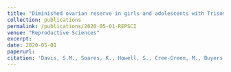 ```yaml
---
title: "Diminished ovarian reserve in girls and adolescents with Trisomy X Syndrome."
collection: publications
permalink: /publications/2020-05-01-REPSCI
venue: "Reproductive Sciences"
excerpt:
date: 2020-05-01
paperurl:
citation: 'Davis, S.M., Soares, K., Howell, S., Cree-Green, M., Buyers, E., \textbf{Johnson, J.,} Tartaglia, N.R. Diminished ovarian reserve in girls and adolescents with Trisomy X Syndrome. <i>Manuscript in press, Reproductive Sciences.</i>'
---
```

